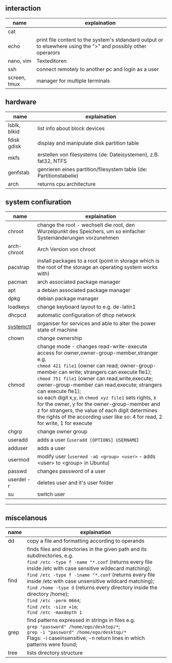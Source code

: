 ## interaction
|name|explaination|
|-|-|
|cat 			| |
|echo 			| print file content to the system's stdandard output or to elsewhere using the ">" and possibly other operarors|
|nano, vim 		| Texteditoren|
|ssh 			| connect remotely to another pc and login as a user|
|screen, tmux 	| manager for multiple terminals|

## hardware
|name|explaination|
|-|-|
|lsblk, blkid	| list info about block devices|
|fdisk<br>gdisk	| display and manipulate disk partition table|
|mkfs 			| erstellen von filesystems (de: Dateisystemen), z.B. fat32, NTFS|
|genfstab 		| genrieren eines partition/filesystem table (de: Partitionstabelle)|
|arch 			|returns cpu architecture|

## system confiuration
|name|explaination|
|-|-|
|chroot		| change the root - wechselt die root, den Wurzelpunkt des Speichers, um so einfacher Systemänderungen vorzunehmen|
|arch-chroot| Arch Version von chroot|
|pacstrap	| install packages to a root (point in storage which is the root of the storage an operating system works with)|
|pacman		| arch associated package manager|
|apt		| a debian associated package manager|
|dpkg		| debian package manager|
|loadkeys	| change keyboard layout to e.g. de-latin1
|dhcpcd		| automatic configuration of dhcp network
|[systemctl](systemd\commands.md)| organiser for services and able to alter the power state of machine
|chown		| change ownership
|chmod		| change mode - changes read-write-execute access for owner,owner-group-member,stranger e.g.</br>`chmod 421 file1` (owner can read; owner-group-member can write; strangers can execute fle1);</br>`chmod 751 file1` (owner can read,write,execute; owner-group-member can read,execute; strangers can execute fle1);</br>so each digit x,y, in `chmod xyz file1` sets rights, x for the owner, y for the owner-group-member and z for strangers, the value of each digit determines the rights of the according user like so: 4 for read, 2 for write, 1 for execute |
|chgrp		| change owner group|
|useradd	| adds a user (`useradd [OPTIONS] USERNAME`)|
|adduser	| adds a user|
|usermod	| modify user (`usermod -aG <group> <user>` - adds \<user> to \<group> in Ubuntu)|
|passwd		| changes password of a user|
|userdel -r | deletes user and it's user folder|
|su 		| switch user|
---

miscelanous
---
|name|explaination|
|-|-|
|dd 	| copy a file and formatting according to operands|
|find 	| finds files and directories in the given path and its subdirectories, e.g.</br>`find /etc -type f -name "*.conf` (returns every file inside /etc with case sensitive wildecard matching);</br>`find /etc -type f -iname "*.conf` (returns every file inside /etc with case unsensitive wildcard matching);</br>`find /home -type d` (returns every directory inside the directory /home);</br>`find /etc -perm 0664`;</br> `find /etc -size +1m`;</br>`find /etc -maxdepth 1`|
|grep 	| find patterns expressed in strings in files e.g.</br>`grep "password" /home/ego/desktop/*`;</br>`grep -i "password" /home/ego/desktop/*`</br>Flags: -i caseinsensitive; -n return lines in which patterns were found;|
|tree	| lists directory structure |
